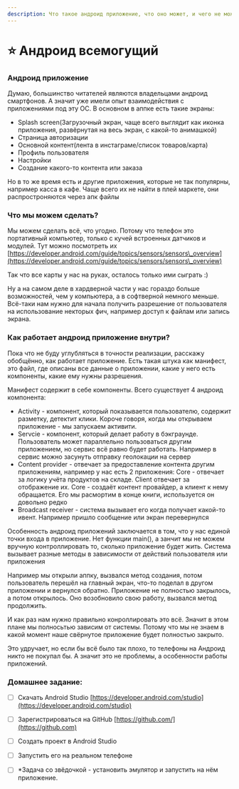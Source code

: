 ```yaml
---
description: Что такое андроид приложение, что оно может, и чего не может?
---
```


# ⭐ Андроид всемогущий

### Андроид приложение

Думаю, большинство читателей являются владельцами андроид смартфонов. А значит уже имели опыт взаимодействия с приложениями под эту ОС. В основном в аппке есть такие экраны:

* Splash screen(Загрузочный экран, чаще всего выглядит как иконка приложения, развёрнутая на весь экран, с какой-то анимашкой)
* Страница авторизации
* Основной контент(лента в инстаграме/список товаров/карта)
* Профиль пользователя
* Настройки
* Создание какого-то контента или заказа

Но в то же время есть и другие приложения, которые не так популярны, например касса в кафе. Чаще всего их не найти в плей маркете, они распростроняются через апк файлы

### Что мы можем сделать?

Мы можем сделать всё, что угодно. Потому что телефон это портативный компьютер, только с кучей встроенных датчиков и модулей. Тут можно посмотреть их [https://developer.android.com/guide/topics/sensors/sensors\_overview](https://developer.android.com/guide/topics/sensors/sensors\_overview)

Так что все карты у нас на руках, осталось только ими сыграть :)

Ну а на самом деле в хардверной части у нас гораздо больше возможностей, чем у компьютера, а в софтверной немного меньше. Всё-таки нам нужно для начала получить разрешение от пользователя на использование некторых фич, например доступ к файлам или запись экрана.

### Как работает андроид приложение внутри?

Пока что не буду углубляться в точности реализации, расскажу обобщённо, как работает приложение. Есть такая штука как манифест, это файл, где описаны все данные о приложении, какие у него есть компоненты, какие ему нужны разрешения.

Манифест содержит в себе компоненты. Всего существует 4 андроид компонента:

* Activity - компонент, который показывается пользователю, содержит разметку, детектит клики. Короче говоря, когда мы открываем приложение - мы запускаем активити.
* Servcie - компонент, который делает работу в бэкграунде. Пользователь может параллельно пользоваться другим приложением, но сервис всё равно будет работать. Например в сервис можно засунуть отправку геолокации на сервер
* Content provider - отвечает за предоставление контента другим приложениям, например у нас есть 2 приложения: Core - отвечает за логику учёта продуктов на складе. Client отвечает за отображение их. Core - создаёт контент провайдер, а клиент к нему обращается. Его мы расмортим в конце книги, используется он довольно редко
* Broadcast receiver - система вызывает его когда получает какой-то ивент. Например пришло сообщение или экран перевернулся

Особенность андроид приложений заключается в том, что у нас единой точки входа в приложение. Нет функции main(), а занчит мы не можем вручную контроллировать то, сколько приложение будет жить. Система вызывает разные методы в зависимости от действий пользователя или приложения

Например мы открыли аппку, вызвался метод создания, потом пользователь перешёл на главный экран, что-то поделал в другом приложении и вернулся обратно. Приложение не полностью закрылось, а потом открылось. Оно возобновило свою работу, вызвался метод продолжить.

И как раз нам нужно правильно конроллировать это всё. Значит в этом плане мы полносьтью зависим от системы. Потому что мы не знаем в какой момент наше свёрнутое приложение будет полностью закрыто.

Это удручает, но если бы всё было так плохо, то телефоны на Андроид никто не покупал бы. А значит это не проблемы, а особенности работы приложений.

### Домашнее задание:

* [ ] Скачать Android Studio [https://developer.android.com/studio](https://developer.android.com/studio)
* [ ] Зарегистрироваться на GitHub [https://github.com/](https://github.com)
* [ ] Создать проект в Android Studio
* [ ] Запустить его на реальном телефоне
* [ ] \*Задача со звёдочкой - установить эмулятор и запустить на нём приложение.





